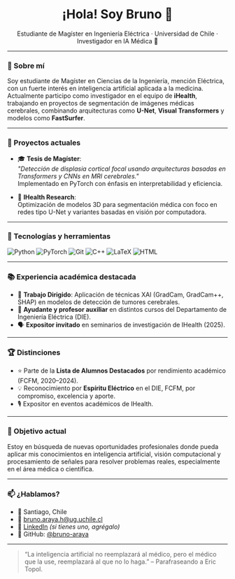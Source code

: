 <h1 align="center">¡Hola! Soy Bruno 👋</h1>
<p align="center">Estudiante de Magíster en Ingeniería Eléctrica · Universidad de Chile · Investigador en IA Médica 🧠</p>

---

### 🧠 Sobre mí

Soy estudiante de Magíster en Ciencias de la Ingeniería, mención Eléctrica, con un fuerte interés en inteligencia artificial aplicada a la medicina. Actualmente participo como investigador en el equipo de **iHealth**, trabajando en proyectos de segmentación de imágenes médicas cerebrales, combinando arquitecturas como **U-Net**, **Visual Transformers** y modelos como **FastSurfer**.

---

### 🧪 Proyectos actuales

- 🎓 **Tesis de Magíster**:  
  *"Detección de displasia cortical focal usando arquitecturas basadas en Transformers y CNNs en MRI cerebrales."*  
  Implementado en PyTorch con énfasis en interpretabilidad y eficiencia.

- 🧬 **IHealth Research**:  
  Optimización de modelos 3D para segmentación médica con foco en redes tipo U-Net y variantes basadas en visión por computadora.

---

### 🔧 Tecnologías y herramientas

![Python](https://img.shields.io/badge/Python-3776AB?style=for-the-badge&logo=python&logoColor=white)
![PyTorch](https://img.shields.io/badge/PyTorch-EE4C2C?style=for-the-badge&logo=pytorch&logoColor=white)
![Git](https://img.shields.io/badge/Git-F05032?style=for-the-badge&logo=git&logoColor=white)
![C++](https://img.shields.io/badge/C++-00599C?style=for-the-badge&logo=c%2B%2B&logoColor=white)
![LaTeX](https://img.shields.io/badge/LaTeX-47A141?style=for-the-badge&logo=latex&logoColor=white)
![HTML](https://img.shields.io/badge/HTML-E34F26?style=for-the-badge&logo=html5&logoColor=white)

---

### 📚 Experiencia académica destacada

- 📍 **Trabajo Dirigido**: Aplicación de técnicas XAI (GradCam, GradCam++, SHAP) en modelos de detección de tumores cerebrales.
- 🧠 **Ayudante y profesor auxiliar** en distintos cursos del Departamento de Ingeniería Eléctrica (DIE).
- 🗣️ **Expositor invitado** en seminarios de investigación de IHealth (2025).

---

### 🏆 Distinciones

- ⭐ Parte de la **Lista de Alumnos Destacados** por rendimiento académico (FCFM, 2020–2024).
- 💡 Reconocimiento por **Espíritu Eléctrico** en el DIE, FCFM, por compromiso, excelencia y aporte.
- 🎙️ Expositor en eventos académicos de IHealth.

---

### 🎯 Objetivo actual

Estoy en búsqueda de nuevas oportunidades profesionales donde pueda aplicar mis conocimientos en inteligencia artificial, visión computacional y procesamiento de señales para resolver problemas reales, especialmente en el área médica o científica.

---

### 📫 ¿Hablamos?

- 📍 Santiago, Chile
- 📧 bruno.araya.h@ug.uchile.cl
- 💼 [LinkedIn](https://www.linkedin.com/in/bruno-araya/) *(si tienes uno, agrégalo)*
- 🐙 GitHub: [@bruno-araya](https://github.com/bruno-araya)

---

> “La inteligencia artificial no reemplazará al médico, pero el médico que la use, reemplazará al que no lo haga.” – Parafraseando a Eric Topol.
